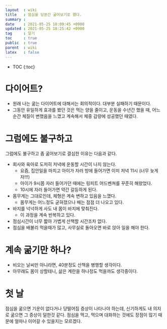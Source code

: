 ```yaml
---
layout  : wiki
title   : 점심을 당분간 굶어보기로 했다. 
summary : 
date    : 2021-05-25 18:09:45 +0900
updated : 2021-05-25 18:25:42 +0900
tag     : 일기
toc     : true
public  : true
parent  : wiki
latex   : false
---
```

* TOC
{:toc}

# 다이어트?

* 원래 나는 굶는 다이어트에 대해서는 회의적이다. 대부분 실패하기 때문이다.
* 그동안 유일하게 효과를 봤던 것은 먹는 양을 줄이고, 운동을 수년간 했을 때, 어느순간 체질이 변했음을 느꼈고 계속해서 체중 감량에 성공했던 때였다.

# 그럼에도 불구하고

그럼에도 불구하고 좀 굶어보기로 결심한 이유는 다음과 같다.
* 회사와 육아로 도저히 저녁에 운동할 시간이 나지 않는다.
	* 요즘, 집안일을 마치고 아이가 자러 방에 들어가면 이미 저녁 11시 (너무 늦게 자!!!)
	* 아이가 9시쯤 자러 들어가던 때에는 링피트 어드벤쳐를 꾸준히 해왔었다.
	* 10시에 자러 들어가면 약간 갈등하게 된다.
* 몸무게는 그대로인데, 체형은 계속 변하고 있음을 느꼈다.
	* 몸무게는 어느정도 굳혀졌으나 배는 점점 더 나오고 있다.
* 바지를 넉넉하게 사도 내 몸이 바지에 맞춰진다.
	* 이 과정을 계속 반복하고 있다.
* 점심시간이 너무 짧아 가볍게 산책할 시간조차 없다.
* 점심을 배불리 먹을때가 많고, 사무실로 돌아오면 바로 앉아 일을 해야 한다. 

# 계속 굶기만 하나?

* 비오는 날씨만 아니라면, 40분정도 산책을 병행할 생각이다.
* 아무래도 몸이 상할테니, 삶은 계란을 하나정도 먹을까도 생각중이다.

# 첫 날

점심을 굶으면 기운이 없다거나 당떨어짐 증상이 나타나야 하는데, 신기하게도 내 의지로 굶으면 그 증상이 덜한것 같다.
점심을 먹고, 먹으며 대화하는 것에도 장점이 많기 때문에 얼마나 이어갈 수 있을지는 모르겠다.
